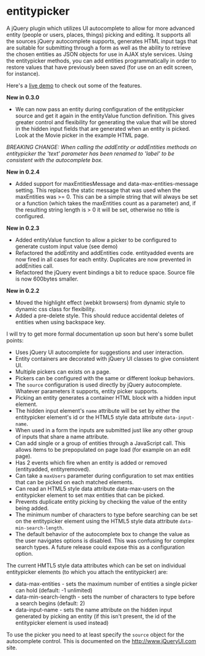 entitypicker
============

A jQuery plugin which utilizes UI autocomplete to allow for more advanced entity (people or users, places, things) picking and editing. It supports all the sources jQuery autocomplete supports, generates HTML input tags that are suitable for submitting through a form as well as the ability to retrieve the chosen entities as JSON objects for use in AJAX style services. Using the entitypicker methods, you can add entities programmatically in order to restore values that have previously been saved (for use on an edit screen, for instance).

Here's a [live demo](http://htmlpreview.github.com/?https://github.com/ErikNoren/entitypicker/blob/master/entitypickerdemo.html?v=7) to check out some of the features.

**New in 0.3.0**

* We can now pass an entity during configuration of the entitypicker source and get it again in the entityValue function definition. This gives greater control and flexibility for generating the value that will be stored in the hidden input fields that are generated when an entity is picked. Look at the Movie picker in the example HTML page.

*BREAKING CHANGE: When calling the addEntity or addEntities methods on entitypicker the 'text' parameter has been renamed to 'label' to be consistent with the autocomplete box.*

**New in 0.2.4**
* Added support for maxEntitiesMessage and data-max-entities-message setting. This replaces the static message that was used when the maxEntities was >= 0. This can be a simple string that will always be set or a function (which takes the maxEntities count as a parameter) and, if the resulting string length is > 0 it will be set, otherwise no title is configured.

**New in 0.2.3**
* Added entityValue function to allow a picker to be configured to generate custom input value (see demo)
* Refactored the addEntity and addEntities code. entityadded events are now fired in all cases for each entity. Duplicates are now prevented in addEnities call.
* Refactored the jQuery event bindings a bit to reduce space. Source file is now 600bytes smaller.

**New in 0.2.2**
* Moved the highlight effect (webkit browsers) from dynamic style to dynamic css class for flexibility.
* Added a pre-delete style. This should reduce accidental deletes of entities when using backspace key.

I will try to get more formal documentation up soon but here's some bullet points:
* Uses jQuery UI autocomplete for suggestions and user interaction.
* Entity containers are decorated with jQuery UI classes to give consistent UI.
* Multiple pickers can exists on a page.
* Pickers can be configured with the same or different lookup behaviors.
* The `source` configuration is used directly by jQuery autocomplete. Whatever parameters it supports, entity picker supports.
* Picking an entity generates a container HTML block with a hidden input element.
* The hidden input element's `name` attribute will be set by either the entitypicker element's id or the HTML5 style data attribute `data-input-name`.
* When used in a form the inputs are submitted just like any other group of inputs that share a name attribute.
* Can add single or a group of entities through a JavaScript call. This allows items to be prepopulated on page load (for example on an edit page).
* Has 2 events which fire when an entity is added or removed (entityadded, entityremoved).
* Can take a `maxUsers` parameter during configuration to set max entities that can be picked on each matched elements.
* Can read an HTML5 style data attribute data-max-users on the entitypicker element to set max entities that can be picked.
* Prevents duplicate entity picking by checking the value of the entity being added.
* The minimum number of characters to type before searching can be set on the entitypicker element using the HTML5 style data attribute `data-min-search-length`.
* The default behavior of the autocomplete box to change the value as the user navigates options is disabled. This was confusing for complex search types. A future release could expose this as a configuration option.

The current HMTL5 style data attributes which can be set on individual entitypicker elements (to which you attach the entitypicker) are:
* data-max-entities - sets the maximum number of entities a single picker can hold (default: -1 unlimited)
* data-min-search-length - sets the number of characters to type before a search begins (default: 2)
* data-input-name - sets the name attribute on the hidden input generated by picking an entity (if this isn't present, the id of the entitypicker element is used instead)

To use the picker you need to at least specify the `source` object for the autocomplete control. This is documented on the http://www.jQueryUI.com site.
